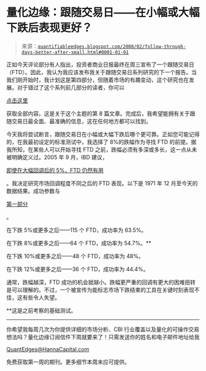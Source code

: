 <!--yml

类别：未分类

日期：2024-05-18 08:33:53

-->

# 量化边缘：跟随交易日——在小幅或大幅下跌后表现更好？

> 来源：[`quantifiableedges.blogspot.com/2008/02/follow-through-days-better-after-small.html#0001-01-01`](http://quantifiableedges.blogspot.com/2008/02/follow-through-days-better-after-small.html#0001-01-01)

正如今天评论部分有人指出，投资者商业日报最终在周三宣布了一个跟随交易日（FTD）。因此，我认为我应该发布我关于跟随交易日系列研究的下一个报告。当我们刚开始时，我计划这是第四部分，但随着市场的有趣变动，这个研究也在发展。对于错过了这个系列前几部分的读者，你可以

[点击这里](http://quantifiableedges.blogspot.com/search/label/IBD%20Follow%20Through%20Day)

获取全部内容。这是关于这个主题的第 8 篇文章。完成后，我希望能拥有关于跟随交易日最全面、最准确的信息，这在任何地方都可以找到。

今天我将尝试断言，跟随交易日在小幅或大幅下跌后哪个更可靠。正如您可能记得的，在我最初设定的标准测试中，我选择了 8%的跌幅作为寻找 FTD 的前提。据我所知，在某些人可以开始寻找 FTD 之前，跌幅必须有多深或多长，这一点从未被明确定义过。2005 年 9 月，IBD 建议，

[即使在大幅回调后的 5%，FTD 仍然有用](http://archive.dailycents.com/stocks_news/ibd/ibd.aspx?aid=666)

。我决定研究市场回调程度不同之后的 FTD 表现。以下是 1971 年 12 月至今天的数据结果。成功参数与

[第一部分](http://quantifiableedges.blogspot.com/2008/01/ibd-follow-through-days-pt-1-are-they.html)

。

在下跌 5%或更多之后——115 个 FTD，成功率为 63.5%。

在下跌 8%或更多之后——64 个 FTD，成功率为 54.7%。**

在下跌 10%或更多之后——48 个 FTD，成功率为 48%。

在下跌 12%或更多之后——36 个 FTD，成功率为 44.4%。

通常，跌幅越深，FTD 成功的机会就越小。跌幅更严重的回调有更大的困难扭转是可以理解的。不过，一个被宣传为能标志市场下跌结束的工具在关键时刻表现不佳，这有些令人失望。

**这是之前考察的基础测试。

---------------------------------------------------------------------------------

你希望我每周几次为你提供详细的市场分析、CBI 行业覆盖以及量化的可操作交易想法吗？量化边缘订阅信件下周就要来了！只需发送你的姓名和电子邮件地址给我

QuantEdges@HannaCapital.com

免费获取第一周的期刊。更多细节本周末应可提供。
